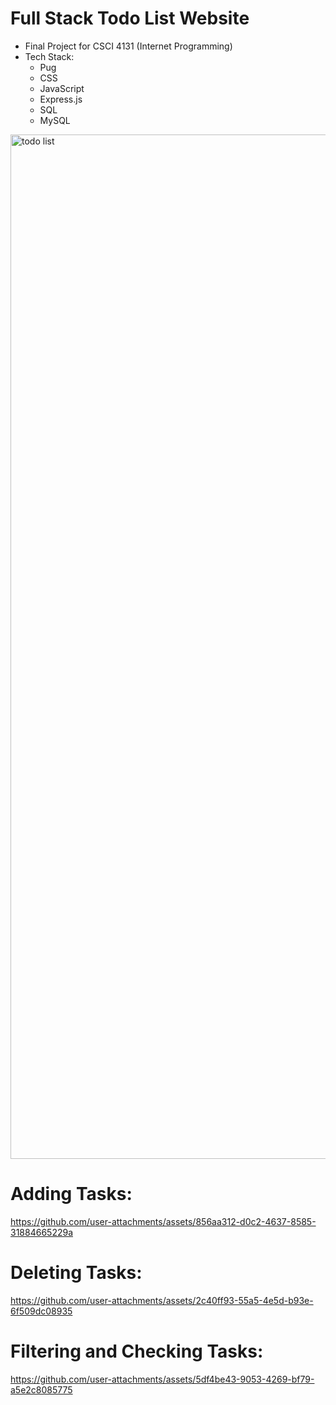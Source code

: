 # Full Stack Todo List Website
- Final Project for CSCI 4131 (Internet Programming)
- Tech Stack:
  * Pug
  * CSS
  * JavaScript
  * Express.js
  * SQL
  * MySQL

<img width="1639" alt="todo list" src="https://github.com/user-attachments/assets/5c00fc06-26e6-4621-b5cf-56effa67e135" />

# Adding Tasks: <br>

https://github.com/user-attachments/assets/856aa312-d0c2-4637-8585-31884665229a

# Deleting Tasks: <br>

https://github.com/user-attachments/assets/2c40ff93-55a5-4e5d-b93e-6f509dc08935

# Filtering and Checking Tasks: <br>

https://github.com/user-attachments/assets/5df4be43-9053-4269-bf79-a5e2c8085775


